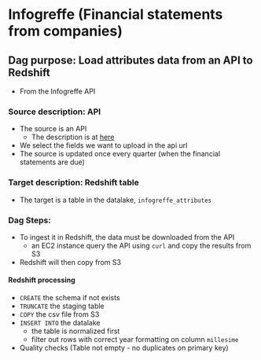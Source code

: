 # Infogreffe (Financial statements from companies)
## Dag purpose:  Load attributes data from an API to Redshift
- From the Infogreffe API

### Source description: API
- The source is an API
    - The description is at [here](https://opendata.datainfogreffe.fr/api/v1/console/datasets/1.0/search/)
- We select the fields we want to upload in the api url
- The source is updated once every quarter (when the financial statements are due)

### Target description: Redshift table
- The target is a table in the datalake, `infogreffe_attributes`

### Dag Steps:
- To ingest it in Redshift, the data must be downloaded from the API
    - an EC2 instance query the API using `curl` and copy the results from S3
- Redshift will then copy from S3

#### Redshift processing
- `CREATE` the schema if not exists
- `TRUNCATE` the staging table
- `COPY` the csv file from S3
- `INSERT INTO` the datalake
    - the table is normalized first
    - filter out rows with correct year formatting on column `millesime`
- Quality checks (Table not empty - no duplicates on primary key)
